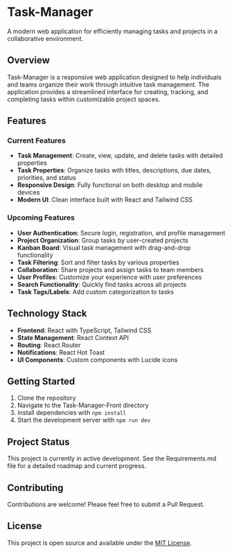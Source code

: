 # Task-Manager

A modern web application for efficiently managing tasks and projects in a collaborative environment.

## Overview

Task-Manager is a responsive web application designed to help individuals and teams organize their work through intuitive task management. The application provides a streamlined interface for creating, tracking, and completing tasks within customizable project spaces.

## Features

### Current Features
- **Task Management**: Create, view, update, and delete tasks with detailed properties
- **Task Properties**: Organize tasks with titles, descriptions, due dates, priorities, and status
- **Responsive Design**: Fully functional on both desktop and mobile devices
- **Modern UI**: Clean interface built with React and Tailwind CSS

### Upcoming Features
- **User Authentication**: Secure login, registration, and profile management
- **Project Organization**: Group tasks by user-created projects
- **Kanban Board**: Visual task management with drag-and-drop functionality
- **Task Filtering**: Sort and filter tasks by various properties
- **Collaboration**: Share projects and assign tasks to team members
- **User Profiles**: Customize your experience with user preferences
- **Search Functionality**: Quickly find tasks across all projects
- **Task Tags/Labels**: Add custom categorization to tasks

## Technology Stack

- **Frontend**: React with TypeScript, Tailwind CSS
- **State Management**: React Context API
- **Routing**: React Router
- **Notifications**: React Hot Toast
- **UI Components**: Custom components with Lucide icons

## Getting Started

1. Clone the repository
2. Navigate to the Task-Manager-Front directory
3. Install dependencies with `npm install`
4. Start the development server with `npm run dev`

## Project Status

This project is currently in active development. See the Requirements.md file for a detailed roadmap and current progress.

## Contributing

Contributions are welcome! Please feel free to submit a Pull Request.

## License

This project is open source and available under the [MIT License](LICENSE).